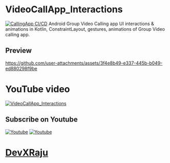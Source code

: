 # VideoCallApp_Interactions
[![CallingApp CI/CD](https://github.com/RajuSE/Call_Interactions/actions/workflows/CallAppCICD.yml/badge.svg)](https://github.com/RajuSE/Call_Interactions/actions/workflows/CallAppCICD.yml)
Android Group Video Calling app UI interactions & animations in Kotlin, ConstraintLayout, gestures, animations of Group Video calling app.

## Preview


https://github.com/user-attachments/assets/3f4e8b49-e337-445b-b049-ed880298f9be


# YouTube video

[![VideoCallApp_Interactions](https://i.postimg.cc/BbdbVmZB/Copy-of-Copy-of-Copy-of-Grey-and-Black-Scrapbook-Travel-You-Tube-Thumbnail.png)](https://www.youtube.com/watch?v=g_tKFM04KkY)

## Subscribe on Youtube
<a href="https://www.youtube.com/@devxraju?sub_confirmation=1" target="_blank"><img src="https://img.shields.io/badge/Youtube-FF0000?style=for-the-badge&logo=youtube&logoColor=white" alt="Youtube"></a>
<a href="https://www.youtube.com/@devxraju?sub_confirmation=1" target="_blank"><img src="https://img.shields.io/youtube/channel/subscribers/UC_RvrCPBAz1iMbcGqK70nRA?style=for-the-badge&logo=youtube&logoColor=white" alt="Youtube"></a>
# [DevXRaju](https://www.youtube.com/@devxraju?sub_confirmation=1)
